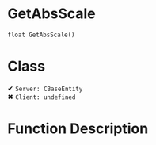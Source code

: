 # GetAbsScale
```
float GetAbsScale()
```
# Class
✔ `Server: CBaseEntity`  
✖ `Client: undefined`  

# Function Description

